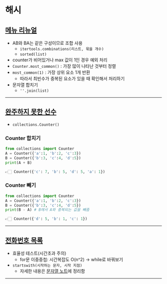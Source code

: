 # 해시

## [메뉴 리뉴얼](https://programmers.co.kr/learn/courses/30/lessons/72411)

- AB와 BA는 같은 구성이므로 조합 사용
    - `itertools.combinations(리스트, 묶을 개수)`
    - `sorted(list)`
- counter가 비어있거나 max 값이 1인 경우 예외 처리
- `Counter.most_common()` : 가장 많이 나타난 것부터 정렬
- `most_common(1)` : 가장 상위 요소 1개 반환
    - 따라서 최빈수가 중복된 요소가 있을 때 확인해서 처리하기
- 문자열 합치기
    - `''.join(list)`

---

## [완주하지 못한 선수](https://programmers.co.kr/learn/courses/30/lessons/42576)

- `collections.Counter()`

### Counter 합치기

```python
from collections import Counter
A = Counter({'a':1, 'b':2, 'c':3})
B = Counter({'b':3, 'c':4, 'd':5})
print(A + B)

👉🏻 Counter({'c': 7, 'b': 5, 'd': 5, 'a': 1})
```

### Counter 빼기

```python
from collections import Counter
A = Counter({'a':1, 'b':2, 'c':3})
B = Counter({'b':3, 'c':4, 'd':5})
print(B - A) # B에서 A와 중복되는 값을 빼줌

👉🏻 Counter({'d': 5, 'b': 1, 'c': 1})
```

---

## [전화번호 목록](https://programmers.co.kr/learn/courses/30/lessons/42577)

- 효율성 테스트(시간초과 주의)
    - for문 이중중첩: 시간복잡도 O(n^2) → while로 바꿔보기
- `startswith(시작하는 문자, 시작 지점)`
    - 자세한 내용은 [문자열 노트](https://www.notion.so/5b1ffe8a04de4c498bf6046d1345ad4f)에 정리함

---